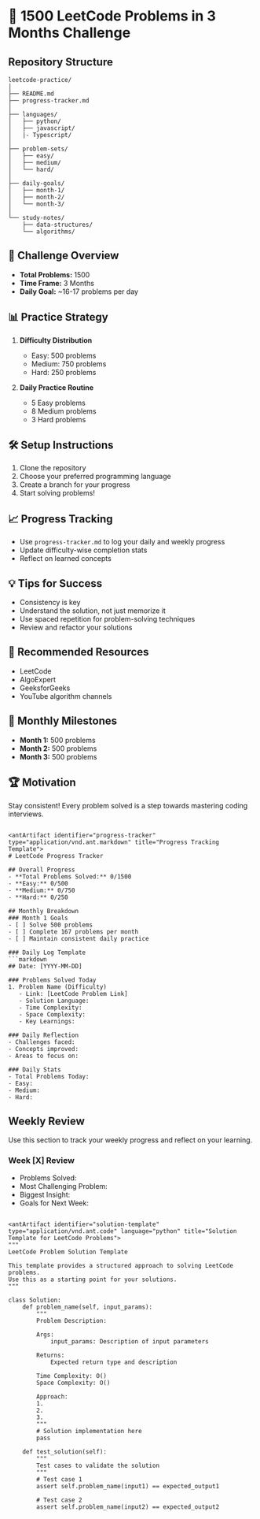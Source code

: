# 🚀 1500 LeetCode Problems in 3 Months Challenge

## Repository Structure
```
leetcode-practice/
│
├── README.md
├── progress-tracker.md
│
├── languages/
│   ├── python/
│   ├── javascript/
│   |- Typescript/
│
├── problem-sets/
│   ├── easy/
│   ├── medium/
│   └── hard/
│
├── daily-goals/
│   ├── month-1/
│   ├── month-2/
│   └── month-3/
│
└── study-notes/
    ├── data-structures/
    └── algorithms/
```

## 🎯 Challenge Overview
- **Total Problems:** 1500
- **Time Frame:** 3 Months
- **Daily Goal:** ~16-17 problems per day

## 📊 Practice Strategy
1. **Difficulty Distribution**
   - Easy: 500 problems
   - Medium: 750 problems
   - Hard: 250 problems

2. **Daily Practice Routine**
   - 5 Easy problems
   - 8 Medium problems
   - 3 Hard problems

## 🛠 Setup Instructions
1. Clone the repository
2. Choose your preferred programming language
3. Create a branch for your progress
4. Start solving problems!

## 📈 Progress Tracking
- Use `progress-tracker.md` to log your daily and weekly progress
- Update difficulty-wise completion stats
- Reflect on learned concepts

## 💡 Tips for Success
- Consistency is key
- Understand the solution, not just memorize it
- Use spaced repetition for problem-solving techniques
- Review and refactor your solutions

## 📝 Recommended Resources
- LeetCode
- AlgoExpert
- GeeksforGeeks
- YouTube algorithm channels

## 📅 Monthly Milestones
- **Month 1:** 500 problems
- **Month 2:** 500 problems
- **Month 3:** 500 problems

## 🏆 Motivation
Stay consistent! Every problem solved is a step towards mastering coding interviews.
```

<antArtifact identifier="progress-tracker" type="application/vnd.ant.markdown" title="Progress Tracking Template">
# LeetCode Progress Tracker

## Overall Progress
- **Total Problems Solved:** 0/1500
- **Easy:** 0/500
- **Medium:** 0/750
- **Hard:** 0/250

## Monthly Breakdown
### Month 1 Goals
- [ ] Solve 500 problems
- [ ] Complete 167 problems per month
- [ ] Maintain consistent daily practice

### Daily Log Template
```markdown
## Date: [YYYY-MM-DD]

### Problems Solved Today
1. Problem Name (Difficulty)
   - Link: [LeetCode Problem Link]
   - Solution Language: 
   - Time Complexity: 
   - Space Complexity: 
   - Key Learnings:

### Daily Reflection
- Challenges faced:
- Concepts improved:
- Areas to focus on:

### Daily Stats
- Total Problems Today: 
- Easy: 
- Medium: 
- Hard: 
```

## Weekly Review
Use this section to track your weekly progress and reflect on your learning.

### Week [X] Review
- Problems Solved: 
- Most Challenging Problem:
- Biggest Insight:
- Goals for Next Week:
```

<antArtifact identifier="solution-template" type="application/vnd.ant.code" language="python" title="Solution Template for LeetCode Problems">
"""
LeetCode Problem Solution Template

This template provides a structured approach to solving LeetCode problems.
Use this as a starting point for your solutions.
"""

class Solution:
    def problem_name(self, input_params):
        """
        Problem Description:
        
        Args:
            input_params: Description of input parameters
        
        Returns:
            Expected return type and description
        
        Time Complexity: O()
        Space Complexity: O()
        
        Approach:
        1. 
        2. 
        3. 
        """
        # Solution implementation here
        pass

    def test_solution(self):
        """
        Test cases to validate the solution
        """
        # Test case 1
        assert self.problem_name(input1) == expected_output1
        
        # Test case 2
        assert self.problem_name(input2) == expected_output2
